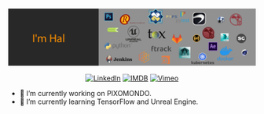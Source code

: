 <p align="center">
<img src="https://github.com/loonghao/loonghao/blob/master/header.png" alt="I'm Hal" />
</p>

<p align="center">
<a href="https://www.linkedin.com/in/hal-long/">
<img src="https://img.shields.io/badge/-LinkedIn-%233781da" alt="LinkedIn"/></a> 
<a href="https://www.imdb.com/name/nm7805574/?ref_=ra_gb_ln">
<img src="https://img.shields.io/badge/%20-IMDB-orange" alt="IMDB"/></a> 
<a href="https://vimeo.com/loong">
<img src="https://img.shields.io/badge/%20-Vimeo-blue" alt="Vimeo" /></a> 
</p>

- 🔭 I’m currently working on PIXOMONDO.
- 🌱 I’m currently learning TensorFlow and Unreal Engine.
